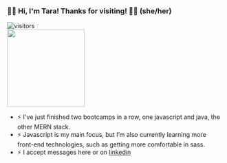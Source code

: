 ### 👋🏾 Hi, I'm Tara! Thanks for visiting! 👋🏾 (she/her)
![visitors](https://visitor-badge.glitch.me/badge?page_id=qualmless)
<BR>
<img height="180em" src="https://github-readme-stats.vercel.app/api?username=qualmless&show_icons=true&hide_border=true&&count_private=true&include_all_commits=true" />

- ⚡️ I've just finished two bootcamps in a row, one javascript and java, the other MERN stack. 
- ⚡️ Javascript is my main focus, but I’m also currently learning more front-end technologies, such as getting more comfortable in sass. 
- ⚡️ I accept messages here or on <a href="https://www.linkedin.com/in/tarajdunmore/">linkedin</a>

<!--START_SECTION:waka-->
<!--END_SECTION:waka-->

<!--
**qualmless/qualmless** is a ✨ _special_ ✨ repository because its `README.md` (this file) appears on your GitHub profile.

Here are some ideas to get you started:
- 🔭 I’m currently working on ...
- 👯 I’m looking to collaborate on ...
- 🤔 I’m looking for help with ...
- 💬 Ask me about ...
- 📫 How to reach me: ...
- ⚡ Fun fact: ...
-->
